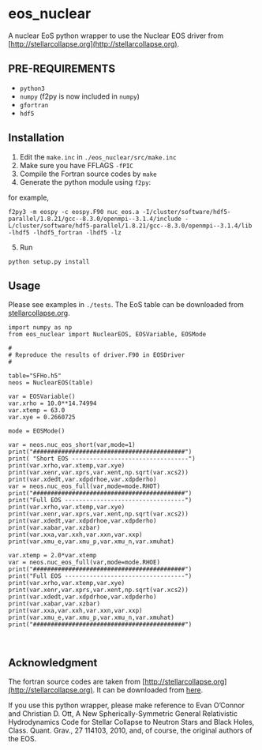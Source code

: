 # eos_nuclear
A nuclear EoS python wrapper to use the Nuclear EOS driver from [http://stellarcollapse.org](http://stellarcollapse.org).

## PRE-REQUIREMENTS

* `python3`
* `numpy` (f2py is now included in `numpy`)
* `gfortran`
* `hdf5` 

## Installation

1. Edit the `make.inc` in `./eos_nuclear/src/make.inc`
2. Make sure you have FFLAGS ```-fPIC```
3. Compile the Fortran source codes by `make`
4. Generate the python module using `f2py`:

for example, 
```
f2py3 -m eospy -c eospy.F90 nuc_eos.a -I/cluster/software/hdf5-parallel/1.8.21/gcc--8.3.0/openmpi--3.1.4/include -L/cluster/software/hdf5-parallel/1.8.21/gcc--8.3.0/openmpi--3.1.4/lib -lhdf5 -lhdf5_fortran -lhdf5 -lz
```
5. Run 
```
python setup.py install
```

## Usage

Please see examples in `./tests`.
The EoS table can be downloaded from [stellarcollapse.org](https://stellarcollapse.org/equationofstate.html).

```
import numpy as np
from eos_nuclear import NuclearEOS, EOSVariable, EOSMode

#
# Reproduce the results of driver.F90 in EOSDriver
#

table="SFHo.h5"
neos = NuclearEOS(table)

var = EOSVariable()
var.xrho = 10.0**14.74994
var.xtemp = 63.0
var.xye = 0.2660725

mode = EOSMode()

var = neos.nuc_eos_short(var,mode=1)
print("###########################################")
print( "Short EOS ---------------------------------")
print(var.xrho,var.xtemp,var.xye)
print(var.xenr,var.xprs,var.xent,np.sqrt(var.xcs2))
print(var.xdedt,var.xdpdrhoe,var.xdpderho)
var = neos.nuc_eos_full(var,mode=mode.RHOT)
print("###########################################")
print("Full EOS ----------------------------------")
print(var.xrho,var.xtemp,var.xye)
print(var.xenr,var.xprs,var.xent,np.sqrt(var.xcs2))
print(var.xdedt,var.xdpdrhoe,var.xdpderho)
print(var.xabar,var.xzbar)
print(var.xxa,var.xxh,var.xxn,var.xxp)
print(var.xmu_e,var.xmu_p,var.xmu_n,var.xmuhat)

var.xtemp = 2.0*var.xtemp
var = neos.nuc_eos_full(var,mode=mode.RHOE)
print("###########################################")
print("Full EOS ----------------------------------")
print(var.xrho,var.xtemp,var.xye)
print(var.xenr,var.xprs,var.xent,np.sqrt(var.xcs2))
print(var.xdedt,var.xdpdrhoe,var.xdpderho)
print(var.xabar,var.xzbar)
print(var.xxa,var.xxh,var.xxn,var.xxp)
print(var.xmu_e,var.xmu_p,var.xmu_n,var.xmuhat)
print("###########################################")



```

## Acknowledgment 

The fortran source codes are taken from [http://stellarcollapse.org](http://stellarcollapse.org).
It can be downloaded from [here](https://stellarcollapse.org/equationofstate.html).

If you use this python wrapper, please make reference to Evan O’Connor and Christian D. Ott, A New Spherically-Symmetric General Relativistic Hydrodynamics Code for Stellar Collapse to Neutron Stars and Black Holes, Class. Quant. Grav., 27 114103, 2010, and, of course, the original authors of the EOS.
